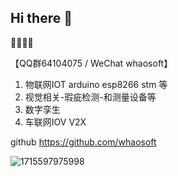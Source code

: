 ## Hi there 👋

🙋‍♀️🙋‍♀️

【QQ群64104075 / WeChat whaosoft】 
1. 物联网IOT arduino esp8266 stm 等
2. 视觉相关-瑕疵检测-和测量设备等
3. 数字孪生
4. 车联网IOV V2X

github https://github.com/whaosoft

![1715597975998](https://github.com/whao888/.github/assets/4157739/c9d9fee2-ac3f-449b-b0f2-493251f03831)

<!--

**Here are some ideas to get you started:**

🙋‍♀️ A short introduction - what is your organization all about?
🌈 Contribution guidelines - how can the community get involved?
👩‍💻 Useful resources - where can the community find your docs? Is there anything else the community should know?
🍿 Fun facts - what does your team eat for breakfast?
🧙 Remember, you can do mighty things with the power of [Markdown](https://docs.github.com/github/writing-on-github/getting-started-with-writing-and-formatting-on-github/basic-writing-and-formatting-syntax)
-->
